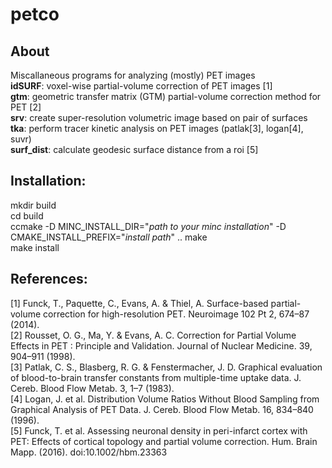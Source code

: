# petco  
## About  
Miscallaneous programs for analyzing (mostly) PET images  
**idSURF**: voxel-wise partial-volume correction of PET images [1]  
**gtm**: geometric transfer matrix (GTM) partial-volume correction method for PET [2]  
**srv**: create super-resolution volumetric image based on pair of surfaces  
**tka**: perform tracer kinetic analysis on PET images (patlak[3], logan[4], suvr)  
**surf_dist**: calculate geodesic surface distance from a roi [5]

## Installation:  
mkdir build  
cd build   
ccmake -D MINC_INSTALL_DIR="*path to your minc installation*" -D CMAKE_INSTALL_PREFIX="*install path*" .. 
make  
make install  

## References:
[1] Funck, T., Paquette, C., Evans, A. & Thiel, A. Surface-based partial-volume correction for high-resolution PET. Neuroimage 102 Pt 2, 674–87 (2014).  
[2] Rousset, O. G., Ma, Y. & Evans, A. C. Correction for Partial Volume Effects in PET : Principle and Validation. Journal of Nuclear Medicine. 39, 904–911 (1998).  
[3] Patlak, C. S., Blasberg, R. G. & Fenstermacher, J. D. Graphical evaluation of blood-to-brain transfer constants from multiple-time uptake data. J. Cereb. Blood Flow Metab. 3, 1–7 (1983).  
[4] Logan, J. et al. Distribution Volume Ratios Without Blood Sampling from Graphical Analysis of PET Data. J. Cereb. Blood Flow Metab. 16, 834–840 (1996).  
[5] Funck, T. et al. Assessing neuronal density in peri-infarct cortex with PET: Effects of cortical topology and partial volume correction. Hum. Brain Mapp. (2016). doi:10.1002/hbm.23363  
